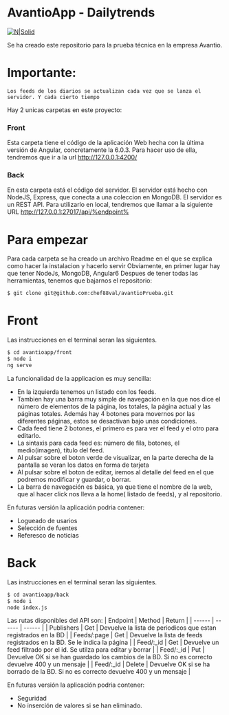# AvantioApp - Dailytrends

[![N|Solid](https://cldup.com/dTxpPi9lDf.thumb.png)](https://nodesource.com/products/nsolid)

Se ha creado este repositorio para la prueba técnica en la empresa Avantio.

  # Importante:
  `Los feeds de los diarios se actualizan cada vez que se lanza el servidor. Y cada cierto tiempo`

Hay 2 unicas carpetas en este proyecto:

### Front
Esta carpeta tiene el código de la aplicación Web hecha con la última versión de Angular, concretamente la 6.0.3.
Para hacer uso de ella, tendremos que ir a la url http://127.0.0.1:4200/

### Back
En esta carpeta está el código del servidor.
El servidor está hecho con NodeJS, Express, que conecta a una coleccion en MongoDB.
El servidor es un REST API. Para utilizarlo en local, tendremos que llamar a la siguiente URL http://127.0.0.1:27017/api/%endpoint%

# Para empezar
Para cada carpeta se ha creado un archivo Readme en el que se explica como hacer la instalacion y hacerlo servir
Obviamente, en primer lugar hay que tener NodeJs, MongoDB, Angular6
Despues de tener todas las herramientas, tenemos que bajarnos el repositorio:

```sh
$ git clone git@github.com:chef88val/avantioPrueba.git
```
 # Front
  Las instrucciones en el terminal seran las siguientes.
 ```sh
$ cd avantioapp/front
$ node i
ng serve
```
La funcionalidad de la applicacion es muy sencilla:
- En la izquierda tenemos un listado con los feeds.
- Tambien hay una barra muy simple de navegación en la que nos dice el número de elementos de la página, los totales, la página actual y las páginas totales. Además hay 4 botones para movernos por las diferentes páginas, estos se desactivan bajo unas condiciones.
- Cada feed tiene 2 botones, el primero es para ver el feed y el otro para editarlo.
- La sintaxis para cada feed es: número de fila, botones, el medio(imagen), titulo del feed.
- Al pulsar sobre el boton verde de visualizar, en la parte derecha de la pantalla se veran los datos en forma de tarjeta
- Al pulsar sobre el boton de editar, iremos al detalle del feed en el que podremos modificar y guardar, o borrar.
- La barra de navegación es básica, ya que tiene el nombre de la web, que al hacer click nos lleva a la home( listado de feeds), y al repositorio.


En futuras versión la aplicación podria contener:
- Logueado de usarios
- Selección de fuentes
- Referesco de noticias

 # Back
 Las instrucciones en el terminal seran las siguientes.
 ```sh
$ cd avantioapp/back
$ node i
node index.js
```

Las rutas disponibles del API son: 
| Endpoint | Method | Return |
| ------ | ------ | ------ |
| Publishers | Get | Devuelve la lista de periodicos que estan registrados en la BD |
| Feeds/:page | Get | Devuelve la lista de feeds registrados en la BD. Se le indica la página  |
| Feed/:_id | Get | Devuelve un feed filtrado por el id. Se utilza para editar y borrar |
| Feed/:_id | Put | Devuelve OK si se han guardado los cambios de la BD. Si no es correcto devuelve 400 y un mensaje |
| Feed/:_id | Delete | Devuelve OK si se ha borrado de la BD. Si no es correcto devuelve 400 y un mensaje |

 En futuras versión la aplicación podria contener:
 - Seguridad
 - No inserción de valores si se han eliminado.

